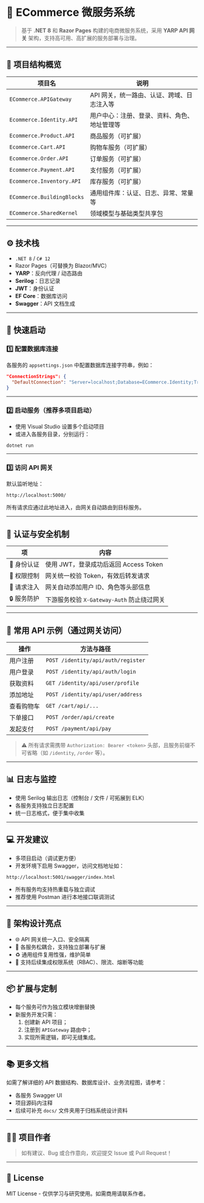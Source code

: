 # 🛒 ECommerce 微服务系统

> 基于 **.NET 8** 和 **Razor Pages** 构建的电商微服务系统，采用 **YARP API 网关** 架构，支持高可用、高扩展的服务部署与治理。

---

## 🧩 项目结构概览

| 项目名                     | 说明                                         |
| -------------------------- | -------------------------------------------- |
| `ECommerce.APIGateway`     | API 网关，统一路由、认证、跨域、日志注入等   |
| `Ecommerce.Identity.API`   | 用户中心：注册、登录、资料、角色、地址管理等 |
| `Ecommerce.Product.API`    | 商品服务（可扩展）                           |
| `Ecommerce.Cart.API`       | 购物车服务（可扩展）                         |
| `Ecommerce.Order.API`      | 订单服务（可扩展）                           |
| `Ecommerce.Payment.API`    | 支付服务（可扩展）                           |
| `Ecommerce.Inventory.API`  | 库存服务（可扩展）                           |
| `ECommerce.BuildingBlocks` | 通用组件库：认证、日志、异常、常量等         |
| `ECommerce.SharedKernel`   | 领域模型与基础类型共享包                     |

---

## ⚙️ 技术栈

- `.NET 8` / `C# 12`
- Razor Pages（可替换为 Blazor/MVC）
- **YARP**：反向代理 / 动态路由
- **Serilog**：日志记录
- **JWT**：身份认证
- **EF Core**：数据库访问
- **Swagger**：API 文档生成

---

## 🚀 快速启动

### 1️⃣ 配置数据库连接

各服务的 `appsettings.json` 中配置数据库连接字符串，例如：

```json
"ConnectionStrings": {
  "DefaultConnection": "Server=localhost;Database=ECommerce.Identity;Trusted_Connection=True;"
}
```

------

### 2️⃣ 启动服务（推荐多项目启动）

- 使用 Visual Studio 设置多个启动项目
- 或进入各服务目录，分别运行：

```
dotnet run
```

------

### 3️⃣ 访问 API 网关

默认监听地址：

```
http://localhost:5000/
```

所有请求应通过此地址进入，由网关自动路由到目标服务。

------

## 🔐 认证与安全机制

| 项         | 内容                                       |
| ---------- | ------------------------------------------ |
| 🔑 身份认证 | 使用 JWT，登录成功后返回 Access Token      |
| 🧱 权限控制 | 网关统一校验 Token，有效后转发请求         |
| 🧬 请求注入 | 网关自动添加用户 ID、角色等头部信息        |
| 🔒 服务防护 | 下游服务校验 `X-Gateway-Auth` 防止绕过网关 |

------

## 📌 常用 API 示例（通过网关访问）

| 操作       | 方法与路径                         |
| ---------- | ---------------------------------- |
| 用户注册   | `POST /identity/api/auth/register` |
| 用户登录   | `POST /identity/api/auth/login`    |
| 获取资料   | `GET /identity/api/user/profile`   |
| 添加地址   | `POST /identity/api/user/address`  |
| 查看购物车 | `GET /cart/api/...`                |
| 下单接口   | `POST /order/api/create`           |
| 发起支付   | `POST /payment/api/pay`            |

> ⚠️ 所有请求需携带 `Authorization: Bearer <token>` 头部，且服务前缀不可省略（如 `/identity`, `/order` 等）。

------

## 📊 日志与监控

- 使用 Serilog 输出日志（控制台 / 文件 / 可拓展到 ELK）
- 各服务支持独立日志配置
- 统一日志格式，便于集中收集

------

## 💻 开发建议

- 多项目启动（调试更方便）
- 开发环境下启用 Swagger，访问文档地址如：

```
http://localhost:5001/swagger/index.html
```

- 所有服务均支持热重载与独立调试
- 推荐使用 Postman 进行本地接口联调测试

------

## 🧱 架构设计亮点

- 🌐 API 网关统一入口、安全隔离
- 🧩 各服务松耦合，支持独立部署与扩展
- ♻️ 通用组件复用性强，维护简单
- 🧠 支持后续集成权限系统（RBAC）、限流、熔断等功能

------

## 📦 扩展与定制

- 每个服务可作为独立模块增删替换
- 新服务开发只需：
  1. 创建新 API 项目；
  2. 注册到 `APIGateway` 路由中；
  3. 实现所需逻辑，即可无缝集成。

------

## 📚 更多文档

如需了解详细的 API 数据结构、数据库设计、业务流程图，请参考：

- 各服务 Swagger UI
- 项目源码内注释
- 后续可补充 `docs/` 文件夹用于归档系统设计资料

------

## 🧑‍💻 项目作者

> 如有建议、Bug 或合作意向，欢迎提交 Issue 或 Pull Request！

------

## 🪪 License

MIT License - 仅供学习与研究使用。如需商用请联系作者。